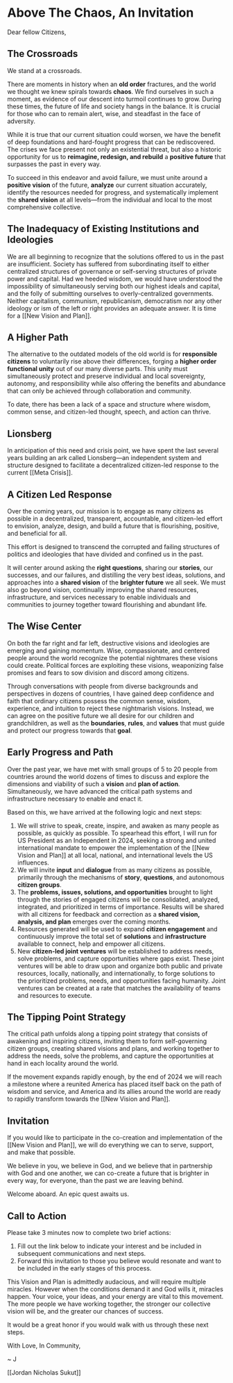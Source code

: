 # Above The Chaos, An Invitation

Dear fellow Citizens, 

## The Crossroads

We stand at a crossroads. 

There are moments in history when an **old order** fractures, and the world we thought we knew spirals towards **chaos**. We find ourselves in such a moment, as evidence of our descent into turmoil continues to grow. During these times, the future of life and society hangs in the balance. It is crucial for those who can to remain alert, wise, and steadfast in the face of adversity.

While it is true that our current situation could worsen, we have the benefit of deep foundations and hard-fought progress that can be rediscovered. The crises we face present not only an existential threat, but also a historic opportunity for us to **reimagine, redesign, and rebuild** a **positive future** that surpasses the past in every way.

To succeed in this endeavor and avoid failure, we must unite around a **positive vision** of the future, **analyze** our current situation accurately, identify the resources needed for progress, and systematically implement the **shared vision** at all levels—from the individual and local to the most comprehensive collective.

## The Inadequacy of Existing Institutions and Ideologies

We are all beginning to recognize that the solutions offered to us in the past are insufficient. Society has suffered from subordinating itself to either centralized structures of governance or self-serving structures of private power and capital. Had we heeded wisdom, we would have understood the impossibility of simultaneously serving both our highest ideals and capital, and the folly of submitting ourselves to overly-centralized governments. Neither capitalism, communism, republicanism, democratism nor any other ideology or ism of the left or right provides an adequate answer. It is time for a [[New Vision and Plan]]. 

## A Higher Path 

The alternative to the outdated models of the old world is for **responsible citizens** to voluntarily rise above their differences, forging a **higher order functional unity** out of our many diverse parts. This unity must simultaneously protect and preserve individual and local sovereignty, autonomy, and responsibility while also offering the benefits and abundance that can only be achieved through collaboration and community.

To date, there has been a lack of a space and structure where wisdom, common sense, and citizen-led thought, speech, and action can thrive.

## Lionsberg

In anticipation of this need and crisis point, we have spent the last several years building an ark called Lionsberg—an independent system and structure designed to facilitate a decentralized citizen-led response to the current [[Meta Crisis]]. 

## A Citizen Led Response 

Over the coming years, our mission is to engage as many citizens as possible in a decentralized, transparent, accountable, and citizen-led effort to envision, analyze, design, and build a future that is flourishing, positive, and beneficial for all.

This effort is designed to transcend the corrupted and failing structures of politics and ideologies that have divided and confined us in the past. 

It will center around asking the **right questions**, sharing our **stories**, our successes, and our failures, and distilling the very best ideas, solutions, and approaches into a **shared vision** of the **brighter future** we all seek. We must also go beyond vision, continually improving the shared resources, infrastructure, and services necessary to enable individuals and communities to journey together toward flourishing and abundant life.

## The Wise Center

On both the far right and far left, destructive visions and ideologies are emerging and gaining momentum. Wise, compassionate, and centered people around the world recognize the potential nightmares these visions could create. Political forces are exploiting these visions, weaponizing false promises and fears to sow division and discord among citizens.

Through conversations with people from diverse backgrounds and perspectives in dozens of countries, I have gained deep confidence and faith that ordinary citizens possess the common sense, wisdom, experience, and intuition to reject these nightmarish visions. Instead, we can agree on the positive future we all desire for our children and grandchildren, as well as the **boundaries**, **rules**, and **values** that must guide and protect our progress towards that **goal**. 


## Early Progress and Path

Over the past year, we have met with small groups of 5 to 20 people from countries around the world dozens of times to discuss and explore the dimensions and viability of such a **vision** and **plan of action**. Simultaneously, we have advanced the critical path systems and infrastructure necessary to enable and enact it. 

Based on this, we have arrived at the following logic and next steps:

1.  We will strive to speak, create, inspire, and awaken as many people as possible, as quickly as possible. To spearhead this effort, I will run for US President as an Independent in 2024, seeking a strong and united international mandate to empower the implementation of the [[New Vision and Plan]] at all local, national, and international levels the US influences. 
2.  We will invite **input** and **dialogue** from as many citizens as possible, primarily through the mechanisms of **story**, **questions**, and autonomous **citizen groups**.
3.  The **problems, issues, solutions, and opportunities** brought to light through the stories of engaged citizens will be consolidated, analyzed, integrated, and prioritized in terms of importance. Results will be shared with all citizens for feedback and correction as a **shared vision, analysis, and plan** emerges over the coming months.
4.  Resources generated will be used to expand **citizen engagement** and continuously improve the total set of **solutions** and **infrastructure** available to connect, help and empower all citizens. 
5.  New **citizen-led joint ventures** will be established to address needs, solve problems, and capture opportunities where gaps exist. These joint ventures will be able to draw upon and organize both public and private resources, locally, nationally, and internationally, to forge solutions to the prioritized problems, needs, and opportunities facing humanity. Joint ventures can be created at a rate that matches the availability of teams and resources to execute.

## The Tipping Point Strategy

The critical path unfolds along a tipping point strategy that consists of awakening and inspiring citizens, inviting them to form self-governing citizen groups, creating shared visions and plans, and working together to address the needs, solve the problems, and capture the opportunities at hand in each locality around the world. 

If the movement expands rapidly enough, by the end of 2024 we will reach a milestone where a reunited America has placed itself back on the path of wisdom and service, and America and its allies around the world are ready to rapidly transform towards the [[New Vision and Plan]]. 

## Invitation

If you would like to participate in the co-creation and implementation of the [[New Vision and Plan]], we will do everything we can to serve, support, and make that possible. 

We believe in you, we believe in God, and we believe that in partnership with God and one another, we can co-create a future that is brighter in every way, for everyone, than the past we are leaving behind.

Welcome aboard. An epic quest awaits us.

## Call to Action

Please take 3 minutes now to complete two brief actions:

1.  Fill out the link below to indicate your interest and be included in subsequent communications and next steps.
2.  Forward this invitation to those you believe would resonate and want to be included in the early stages of this process. 

This Vision and Plan is admittedly audacious, and will require multiple miracles. However when the conditions demand it and God wills it, miracles happen. Your voice, your ideas, and your energy are vital to this movement. The more people we have working together, the stronger our collective vision will be, and the greater our chances of success.

It would be a great honor if you would walk with us through these next steps. 

With Love, In Community,

~ J

[[Jordan Nicholas Sukut]]  